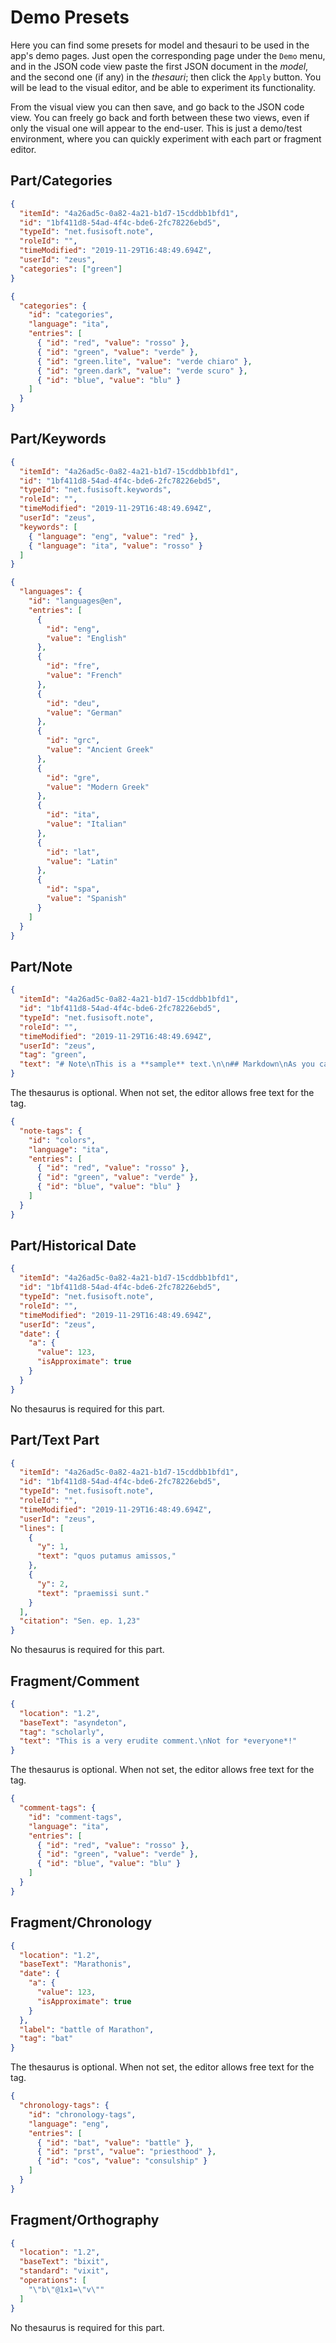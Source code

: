 # Demo Presets

Here you can find some presets for model and thesauri to be used in the app's demo pages. Just open the corresponding page under the `Demo` menu, and in the JSON code view paste the first JSON document in the _model_, and the second one (if any) in the _thesauri_; then click the `Apply` button. You will be lead to the visual editor, and be able to experiment its functionality.

From the visual view you can then save, and go back to the JSON code view. You can freely go back and forth between these two views, even if only the visual one will appear to the end-user. This is just a demo/test environment, where you can quickly experiment with each part or fragment editor.

## Part/Categories

```json
{
  "itemId": "4a26ad5c-0a82-4a21-b1d7-15cddbb1bfd1",
  "id": "1bf411d8-54ad-4f4c-bde6-2fc78226ebd5",
  "typeId": "net.fusisoft.note",
  "roleId": "",
  "timeModified": "2019-11-29T16:48:49.694Z",
  "userId": "zeus",
  "categories": ["green"]
}
```

```json
{
  "categories": {
    "id": "categories",
    "language": "ita",
    "entries": [
      { "id": "red", "value": "rosso" },
      { "id": "green", "value": "verde" },
      { "id": "green.lite", "value": "verde chiaro" },
      { "id": "green.dark", "value": "verde scuro" },
      { "id": "blue", "value": "blu" }
    ]
  }
}
```

## Part/Keywords

```json
{
  "itemId": "4a26ad5c-0a82-4a21-b1d7-15cddbb1bfd1",
  "id": "1bf411d8-54ad-4f4c-bde6-2fc78226ebd5",
  "typeId": "net.fusisoft.keywords",
  "roleId": "",
  "timeModified": "2019-11-29T16:48:49.694Z",
  "userId": "zeus",
  "keywords": [
    { "language": "eng", "value": "red" },
    { "language": "ita", "value": "rosso" }
  ]
}
```

```json
{
  "languages": {
    "id": "languages@en",
    "entries": [
      {
        "id": "eng",
        "value": "English"
      },
      {
        "id": "fre",
        "value": "French"
      },
      {
        "id": "deu",
        "value": "German"
      },
      {
        "id": "grc",
        "value": "Ancient Greek"
      },
      {
        "id": "gre",
        "value": "Modern Greek"
      },
      {
        "id": "ita",
        "value": "Italian"
      },
      {
        "id": "lat",
        "value": "Latin"
      },
      {
        "id": "spa",
        "value": "Spanish"
      }
    ]
  }
}
```

## Part/Note

```json
{
  "itemId": "4a26ad5c-0a82-4a21-b1d7-15cddbb1bfd1",
  "id": "1bf411d8-54ad-4f4c-bde6-2fc78226ebd5",
  "typeId": "net.fusisoft.note",
  "roleId": "",
  "timeModified": "2019-11-29T16:48:49.694Z",
  "userId": "zeus",
  "tag": "green",
  "text": "# Note\nThis is a **sample** text.\n\n## Markdown\nAs you can see, we're *Markdown* enabled."
}
```

The thesaurus is optional. When not set, the editor allows free text for the tag.

```json
{
  "note-tags": {
    "id": "colors",
    "language": "ita",
    "entries": [
      { "id": "red", "value": "rosso" },
      { "id": "green", "value": "verde" },
      { "id": "blue", "value": "blu" }
    ]
  }
}
```

## Part/Historical Date

```json
{
  "itemId": "4a26ad5c-0a82-4a21-b1d7-15cddbb1bfd1",
  "id": "1bf411d8-54ad-4f4c-bde6-2fc78226ebd5",
  "typeId": "net.fusisoft.note",
  "roleId": "",
  "timeModified": "2019-11-29T16:48:49.694Z",
  "userId": "zeus",
  "date": {
    "a": {
      "value": 123,
      "isApproximate": true
    }
  }
}
```

No thesaurus is required for this part.

## Part/Text Part

```json
{
  "itemId": "4a26ad5c-0a82-4a21-b1d7-15cddbb1bfd1",
  "id": "1bf411d8-54ad-4f4c-bde6-2fc78226ebd5",
  "typeId": "net.fusisoft.note",
  "roleId": "",
  "timeModified": "2019-11-29T16:48:49.694Z",
  "userId": "zeus",
  "lines": [
    {
      "y": 1,
      "text": "quos putamus amissos,"
    },
    {
      "y": 2,
      "text": "praemissi sunt."
    }
  ],
  "citation": "Sen. ep. 1,23"
}
```

No thesaurus is required for this part.

## Fragment/Comment

```json
{
  "location": "1.2",
  "baseText": "asyndeton",
  "tag": "scholarly",
  "text": "This is a very erudite comment.\nNot for *everyone*!"
}
```

The thesaurus is optional. When not set, the editor allows free text for the tag.

```json
{
  "comment-tags": {
    "id": "comment-tags",
    "language": "ita",
    "entries": [
      { "id": "red", "value": "rosso" },
      { "id": "green", "value": "verde" },
      { "id": "blue", "value": "blu" }
    ]
  }
}
```

## Fragment/Chronology

```json
{
  "location": "1.2",
  "baseText": "Marathonis",
  "date": {
    "a": {
      "value": 123,
      "isApproximate": true
    }
  },
  "label": "battle of Marathon",
  "tag": "bat"
}
```

The thesaurus is optional. When not set, the editor allows free text for the tag.

```json
{
  "chronology-tags": {
    "id": "chronology-tags",
    "language": "eng",
    "entries": [
      { "id": "bat", "value": "battle" },
      { "id": "prst", "value": "priesthood" },
      { "id": "cos", "value": "consulship" }
    ]
  }
}
```

## Fragment/Orthography

```json
{
  "location": "1.2",
  "baseText": "bixit",
  "standard": "vixit",
  "operations": [
    "\"b\"@1x1=\"v\""
  ]
}
```

No thesaurus is required for this part.
